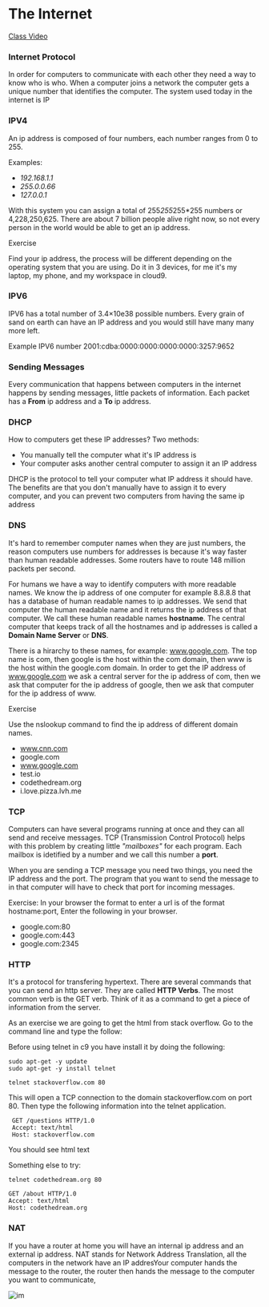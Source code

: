 # The Internet

[Class Video](https://www.youtube.com/watch?v=HyMxkZ62MEM)

### Internet Protocol

In order for computers to communicate with each other they need a way to know
who is who. When a computer joins a network the computer gets a unique number
that identifies the computer. The system used today in the internet is IP

### IPV4

An ip address is composed of four numbers, each number ranges from 0 to 255.

Examples:

- _192.168.1.1_
- _255.0.0.66_
- _127.0.0.1_

With this system you can assign a total of 255*255*255*255 numbers or 4,228,250,625. There are about 7 billion people alive right now, so not every person in the world would be able to get an ip address.

Exercise

Find your ip address, the process will be different depending on the operating system that you are using. Do it in 3 devices, for me it's my laptop, my phone, and my workspace in cloud9.

### IPV6

IPV6 has a total number of 3.4×10e38 possible numbers. Every grain of sand on earth can have an IP address and you would still have many many more left.

Example IPV6 number 2001:cdba:0000:0000:0000:0000:3257:9652

### Sending Messages

Every communication that happens between computers in the internet happens by sending messages, little packets of information. Each packet has a **From** ip address and a **To** ip address.

### DHCP

How to computers get these IP addresses? Two methods:

- You manually tell the computer what it's IP address is
- Your computer asks another central computer to assign it an IP address

DHCP is the protocol to tell your computer what IP address it should have. The benefits are that you don't manually have to assign it to every computer, and you can prevent two computers from having the same ip address


### DNS

It's hard to remember computer names when they are just numbers, the reason computers use numbers for addresses is because it's way faster than human readable addresses. Some routers have to route 148 million packets per second.

For humans we have a way to identify computers with more readable names. We know the ip address of one computer for example 8.8.8.8 that has a database of human readable names to ip addresses. We send that computer the human readable name and it returns the ip address of that computer. We call these human readable names **hostname**. The central computer that keeps track of all the hostnames and ip addresses is called a **Domain Name Server** or **DNS**.

There is a hirarchy to these names, for example: www.google.com. The top name is com, then google is the host within the com domain, then www is the host within the google.com domain. In order to get the IP address of www.google.com we ask a central server for the ip address of com, then we ask that computer for the ip address of google, then we ask that computer for the ip address of www.

Exercise

Use the nslookup command to find the ip address of different domain names.

- www.cnn.com
- google.com
- www.google.com
- test.io
- codethedream.org
- i.love.pizza.lvh.me

### TCP

Computers can have several programs running at once and they can all send and receive messages. TCP (Transmission Control Protocol) helps with this problem by creating little *"mailboxes"* for each program. Each mailbox is idetified by a number and we call this number a **port**.

When you are sending a TCP message you need two things, you need the IP address and the port. The program that you want to send the message to in that computer will have to check that port for incoming messages.

Exercise: In your browser the format to enter a url is of the format hostname:port, Enter the following in your browser.

- google.com:80
- google.com:443
- google.com:2345

### HTTP

It's a protocol for transfering hypertext. There are several commands that you can send an http server. They are called **HTTP Verbs**. The most common verb is the GET verb. Think of it as a command to get a piece of information from the server.

As an exercise we are going to get the html from stack overflow. Go to the command line and type the follow:

Before using telnet in c9 you have install it by doing the following:

```
sudo apt-get -y update
sudo apt-get -y install telnet
```

```
telnet stackoverflow.com 80
```

This will open a TCP connection to the domain stackoverflow.com on port 80. Then type the following information into the telnet application.

```
 GET /questions HTTP/1.0
 Accept: text/html
 Host: stackoverflow.com
```
You should see html text

Something else to try:

```
telnet codethedream.org 80

GET /about HTTP/1.0
Accept: text/html
Host: codethedream.org
```

### NAT

If you have a router at home you will have an internal ip address and an external ip address. NAT stands for Network Address Translation, all the computers in the network have an IP addresYour computer hands the message to the router, the router then hands the message to the computer you want to communicate,

 ![im](https://msdnshared.blob.core.windows.net/media/MSDNBlogsFS/prod.evol.blogs.msdn.com/CommunityServer.Components.PostAttachments/00/00/57/53/22/nat_portmapping.gif)
